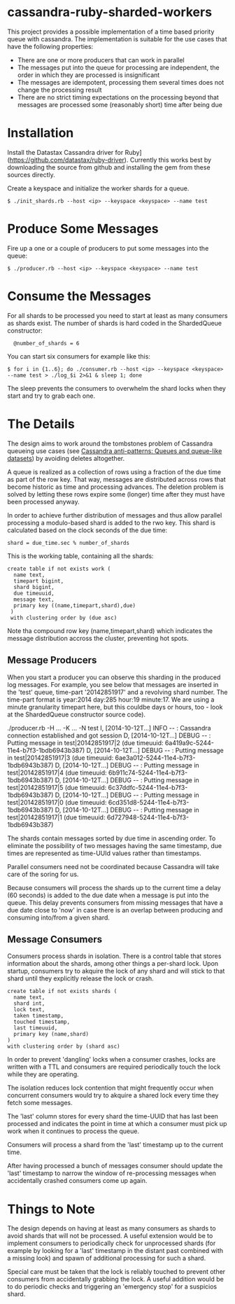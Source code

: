 cassandra-ruby-sharded-workers
==============================

This project provides a possible implementation of a time based priority
queue with cassandra. The implementation is suitable for the use cases
that have the following properties:

- There are one or more producers that can work in parallel
- The messages put into the queue for processing are independent, the order in which they are processed is insignificant
- The messages are idempotent, processing them several times does not change the processing result
- There are no strict timing expectations on the processing beyond that messages are processed some (reasonably short) time after being due

# Installation

Install the Datastax Cassandra driver for Ruby](https://github.com/datastax/ruby-driver). Currently this works best
by downloading the source from github and installing the gem from these sources directly.

Create a keyspace and initialize the worker shards for a queue.

    $ ./init_shards.rb --host <ip> --keyspace <keyspace> --name test

# Produce Some Messages

Fire up a one or a couple of producers to put some messages into the queue:

    $ ./producer.rb --host <ip> --keyspace <keyspace> --name test

# Consume the Messages

For all shards to be processed you need to start at least as many consumers as shards exist.
The number of shards is hard coded in the ShardedQueue constructor:
      
      @number_of_shards = 6

You can start six consumers for example like this:

    $ for i in {1..6}; do ./consumer.rb --host <ip> --keyspace <keyspace> --name test > ./log_$i 2>&1 & sleep 1; done

The sleep prevents the consumers to overwhelm the shard locks when they start and try to grab each one.

# The Details

The design aims to work around the tombstones problem of Cassandra queueing use cases
(see [Cassandra anti-patterns: Queues and queue-like datasets](http://www.datastax.com/dev/blog/cassandra-anti-patterns-queues-and-queue-like-datasets))
by avoiding deletes altogether. 

A queue is realized as a collection of rows using a fraction of the due time as
part of the row key. That way, messages are distributed across rows that become
historic as time and processing advances. The deletion problem is solved by
letting these rows expire some (longer) time after they must have been processed
anyway.

In order to achieve further distribution of messages and thus allow parallel
processing a modulo-based shard is added to the rwo key. This shard is calculated
based on the clock seconds of the due time:

    shard = due_time.sec % number_of_shards

This is the working table, containing all the shards:

    create table if not exists work (
      name text,
      timepart bigint,
      shard bigint,
      due timeuuid,
      message text,
      primary key ((name,timepart,shard),due)
     )
     with clustering order by (due asc)

Note tha compound row key (name,timepart,shard) which indicates the message distribution
accross the cluster, preventing hot spots.

## Message Producers

When you start a producer you can observe this sharding in the produced log messages. For example,
you see below that messages are inserted in the 'test' queue, time-part '20142851917' and a
revolving shard number. The time-part format is year:2014 day:285 hour:19 minute:17. We are using
a minute granularity timepart here, but this couldbe days or hours, too - look at the ShardedQueue
constructor source code).

   ./producer.rb -H ... -K ... -N test
    I, [2014-10-12T...]  INFO -- : Cassandra connection established and got session
    D, [2014-10-12T...] DEBUG -- : Putting message in test|20142851917|2 (due timeuuid: 6a419a9c-5244-11e4-b7f3-1bdb6943b387)
    D, [2014-10-12T...] DEBUG -- : Putting message in test|20142851917|3 (due timeuuid: 6ae3a012-5244-11e4-b7f3-1bdb6943b387)
    D, [2014-10-12T...] DEBUG -- : Putting message in test|20142851917|4 (due timeuuid: 6b911c74-5244-11e4-b7f3-1bdb6943b387)
    D, [2014-10-12T...] DEBUG -- : Putting message in test|20142851917|5 (due timeuuid: 6c37ddfc-5244-11e4-b7f3-1bdb6943b387)
    D, [2014-10-12T...] DEBUG -- : Putting message in test|20142851917|0 (due timeuuid: 6cd351d8-5244-11e4-b7f3-1bdb6943b387)
    D, [2014-10-12T...] DEBUG -- : Putting message in test|20142851917|1 (due timeuuid: 6d727948-5244-11e4-b7f3-1bdb6943b387) 

The shards contain messages sorted by due time in ascending order. To eliminate the possibility
of two messages having the same timestamp, due times are represented as time-UUId values rather than
timestamps.

Parallel consumers need not be coordinated because Cassandra will take care of the soring for us.

Because consumers will process the shards up to the current time a delay (60 seconds) is added to the due date
when a message is put into the queue. This delay prevents consumers from missing messages that have a due date
close to 'now' in case there is an overlap between producing and consuming into/from a given shard.

## Message Consumers

Consumers process shards in isolation. There is a control table that stores information about the
shards, among other things a per-shard lock. Upon startup, consumers try to akquire the lock
of any shard and will stick to that shard until they explicitly release the lock or
crash.

    create table if not exists shards (
      name text,
      shard int,
      lock text,
      taken timestamp,
      touched timestamp,
      last timeuuid,
      primary key (name,shard)
    )
    with clustering order by (shard asc)

In order to prevent 'dangling' locks when a consumer crashes, locks are written with a TTL and
consumers are required periodically touch the lock while they are operating.

The isolation reduces lock contention that might frequently occur when concurrent
consumers would try to akquire a shared lock every time they fetch some messages.

The 'last' column stores for every shard the time-UUID that has last been processed
and indicates the point in time at which a consumer must pick up work
when it continues to process the queue.

Consumers will process a shard from the 'last' timestamp up to the current time.

After having processed a bunch of messages consumer should update the 'last'
timestamp to narrow the window of re-processing messages when accidentally
crashed consumers come up again.

# Things to Note

The design depends on having at least as many consumers as shards to avoid shards
that will not be processed. A useful extension would be to implement consumers to
periodically check for unprocessed shards (for example by looking for a 'last'
timestamp in the distant past combined with a missing look) and spawn of
additional processing for such a shard.

Special care must be taken that the lock is reliably touched to prevent other
consumers from accidentally grabbing the lock. A useful addition would be
to do periodic checks and triggering an 'emergency stop' for a suspicios shard.


